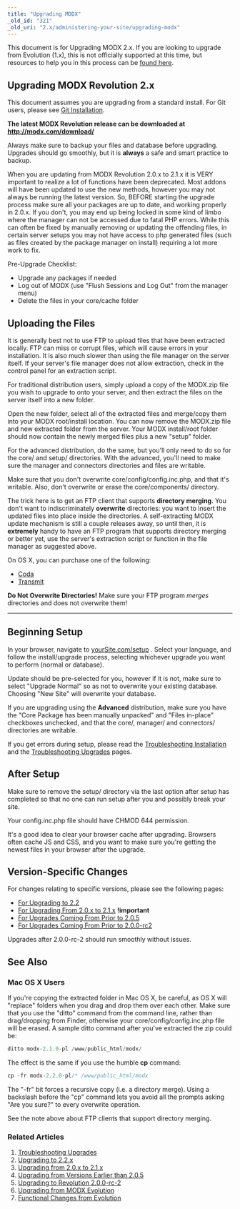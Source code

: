 ```yaml
---
title: "Upgrading MODX"
_old_id: "321"
_old_uri: "2.x/administering-your-site/upgrading-modx"
---
```


This document is for Upgrading MODX 2.x. If you are looking to upgrade from Evolution (1.x), this is not officially supported at this time, but resources to help you in this process can be [found here](display/revolution20/Upgrading+from+MODX+Evolution). 

## Upgrading MODX Revolution 2.x

This document assumes you are upgrading from a standard install. For Git users, please see [Git Installation](getting-started/installation/git "Git Installation").

**The latest MODX Revolution release can be downloaded at** **<http://modx.com/download/>**

Always make sure to backup your files and database before upgrading. Upgrades should go smoothly, but it is **always** a safe and smart practice to backup. 

When you are updating from MODX Revolution 2.0.x to 2.1.x it is VERY important to realize a lot of functions have been deprecated. Most addons will have been updated to use the new methods, however you may not always be running the latest version. So, BEFORE starting the upgrade process make sure all your packages are up to date, and working properly in 2.0.x. If you don't, you may end up being locked in some kind of limbo where the manager can not be accessed due to fatal PHP errors. While this can often be fixed by manually removing or updating the offending files, in certain server setups you may not have access to php generated files (such as files created by the package manager on install) requiring a lot more work to fix. 

Pre-Upgrade Checklist:

- Upgrade any packages if needed
- Log out of MODX (use "Flush Sessions and Log Out" from the manager menu)
- Delete the files in your core/cache folder

## Uploading the Files

It is generally best not to use FTP to upload files that have been extracted locally. FTP can miss or corrupt files, which will cause errors in your installation. It is also much slower than using the file manager on the server itself. If your server's file manager does not allow extraction, check in the control panel for an extraction script. 

For traditional distribution users, simply upload a copy of the MODX.zip file you wish to upgrade to onto your server, and then extract the files on the server itself into a new folder.

Open the new folder, select all of the extracted files and merge/copy them into your MODX root/install location. You can now remove the MODX.zip file and new extracted folder from the server. Your MODX install/root folder should now contain the newly merged files plus a new "setup" folder.

For the advanced distribution, do the same, but you'll only need to do so for the core/ and setup/ directories. With the advanced, you'll need to make sure the manager and connectors directories and files are writable.

Make sure that you don't overwrite core/config/config.inc.php, and that it's writable. Also, don't overwrite or erase the core/components/ directory. 

The trick here is to get an FTP client that supports **directory merging**. You don't want to indiscriminately **overwrite** directories: you want to insert the updated files into place inside the directories. A self-extracting MODX update mechanism is still a couple releases away, so until then, it is **extremely** handy to have an FTP program that supports directory merging or better yet, use the server's extraction script or function in the file manager as suggested above.

On OS X, you can purchase one of the following:

- [Coda](http://panic.com/coda/)
- [Transmit](http://panic.com/transmit/)

**Do Not Overwrite Directories!** 
Make sure your FTP program _merges_ directories and does not overwrite them! 

- - - - - -

## Beginning Setup

In your browser, navigate to [yourSite.com/setup](http://yourSite.com/setup. ) . Select your language, and follow the install/upgrade process, selecting whichever upgrade you want to perform (normal or database).

Update should be pre-selected for you, however if it is not, make sure to select "Upgrade Normal" so as not to overwrite your existing database. Choosing "New Site" will overwrite your database. 

If you are upgrading using the **Advanced** distribution, make sure you have the "Core Package has been manually unpacked" and "Files in-place" checkboxes unchecked, and that the core/, manager/ and connectors/ directories are writable.

If you get errors during setup, please read the [Troubleshooting Installation](getting-started/installation/troubleshooting "Troubleshooting Installation") and the [Troubleshooting Upgrades](getting-started/maintenance/upgrading/troubleshooting "Troubleshooting Upgrades") pages. 

## After Setup

Make sure to remove the setup/ directory via the last option after setup has completed so that no one can run setup after you and possibly break your site.

Your config.inc.php file should have CHMOD 644 permission.

It's a good idea to clear your browser cache after upgrading. Browsers often cache JS and CSS, and you want to make sure you're getting the newest files in your browser after the upgrade. 

## Version-Specific Changes

For changes relating to specific versions, please see the following pages:

- [For Upgrading to 2.2](administering-your-site/upgrading-modx/upgrading-to-2.2.x "Upgrading to 2.2.x")
- [For Upgrading From 2.0.x to 2.1.x](administering-your-site/upgrading-modx/upgrading-from-2.0.x-to-2.1.x "Upgrading from 2.0.x to 2.1.x") **!important**
- [For Upgrades Coming From Prior to 2.0.5](administering-your-site/upgrading-modx/upgrading-from-versions-earlier-than-2.0.5 "Upgrading from Versions Earlier than 2.0.5")
- [For Upgrades Coming From Prior to 2.0.0-rc2](administering-your-site/upgrading-modx/upgrading-to-revolution-2.0.0-rc-2 "Upgrading to Revolution 2.0.0-rc-2")

Upgrades after 2.0.0-rc-2 should run smoothly without issues.

## See Also

### Mac OS X Users

If you're copying the extracted folder in Mac OS X, be careful, as OS X will "replace" folders when you drag and drop them over each other. Make sure that you use the "ditto" command from the command line, rather than drag/dropping from Finder, otherwise your core/config/config.inc.php file will be erased. A sample ditto command after you've extracted the zip could be:

``` php 
ditto modx-2.1.0-pl /www/public_html/modx/
```

The effect is the same if you use the humble **cp** command:

``` php 
cp -fr modx-2.2.0-pl/* /www/public_html/modx
```

The "-fr" bit forces a recursive copy (i.e. a directory merge). Using a backslash before the "cp" command lets you avoid all the prompts asking "Are you sure?" to every overwrite operation.

See the note above about FTP clients that support directory merging.

### Related Articles

1. [Troubleshooting Upgrades](getting-started/maintenance/upgrading/troubleshooting)
2. [Upgrading to 2.2.x](administering-your-site/upgrading-modx/upgrading-to-2.2.x)
3. [Upgrading from 2.0.x to 2.1.x](administering-your-site/upgrading-modx/upgrading-from-2.0.x-to-2.1.x)
4. [Upgrading from Versions Earlier than 2.0.5](administering-your-site/upgrading-modx/upgrading-from-versions-earlier-than-2.0.5)
5. [Upgrading to Revolution 2.0.0-rc-2](administering-your-site/upgrading-modx/upgrading-to-revolution-2.0.0-rc-2)
6. [Upgrading from MODX Evolution](administering-your-site/upgrading-modx/upgrading-from-modx-evolution)
7. [Functional Changes from Evolution](administering-your-site/upgrading-modx/upgrading-from-modx-evolution/functional-changes-from-evolution)
